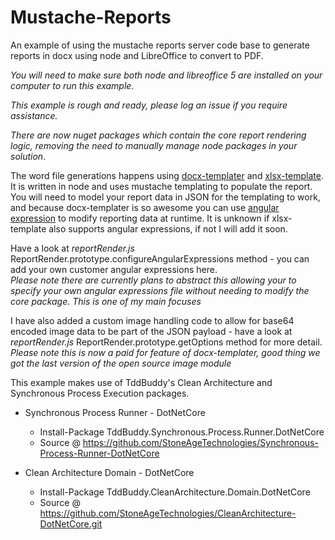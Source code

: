 # Mustache-Reports
An example of using the mustache reports server code base to generate reports in docx using node and LibreOffice to convert to PDF.

_You will need to make sure both node and libreoffice 5 are installed on your computer to run this example._

_This example is rough and ready, please log an issue if you require assistance._

_There are now nuget packages which contain the core report rendering logic, removing the need to manually manage node packages in your solution_. 

The word file generations happens using [docx-templater](https://docxtemplater.com/) and [xlsx-template](https://www.npmjs.com/package/xlsx-template). It is written in node and uses mustache templating to populate the report.
You will need to model your report data in JSON for the templating to work, and because docx-templater is so awesome you can use [angular expression](https://docxtemplater.readthedocs.io/en/latest/angular_parse.html) to modify reporting data at runtime. It is unknown if xlsx-template also supports angular expressions, if not I will add it soon.

Have a look at _reportRender.js_ ReportRender.prototype.configureAngularExpressions method - you can add your own customer angular expressions here.  
_Please note there are currently plans to abstract this allowing your to specify your own angular expressions file without needing to modify the core package. This is one of my main focuses_

I have also added a custom image handling code to allow for base64 encoded image data to be part of the JSON payload - have a look at _reportRender.js_ ReportRender.prototype.getOptions method for more detail.
_Please note this is now a paid for feature of docx-templater, good thing we got the last version of the open source image module_

This example makes use of TddBuddy's Clean Architecture and Synchronous Process Execution packages. 
 
+ Synchronous Process Runner - DotNetCore
   - Install-Package TddBuddy.Synchronous.Process.Runner.DotNetCore
   - Source @ https://github.com/StoneAgeTechnologies/Synchronous-Process-Runner-DotNetCore
 
+ Clean Architecture Domain - DotNetCore
   - Install-Package TddBuddy.CleanArchitecture.Domain.DotNetCore
   - Source @ https://github.com/StoneAgeTechnologies/CleanArchitecture-DotNetCore.git
